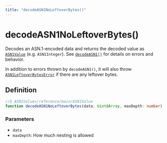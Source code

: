 ```yaml
---
title: "decodeASN1NoLeftoverBytes()"
---
```


# decodeASN1NoLeftoverBytes()

Decodes an ASN.1-encoded data and returns the decoded value as [`ASN1Value`](/reference/main/ASN1Value) (e.g. `ASN1Integer`). See [`decodeASN1()`](/reference/main/decodeASN1) for details on errors and behavior.

In addition to errors thrown by `decodeASN1()`, it will also throw [`ASN1LeftoverBytesError`](/reference/main/ASN1LeftoverBytesError) if there are any leftover bytes.

## Definition

```ts
//$ ASN1Value=/reference/main/ASN1Value
function decodeASN1NoLeftoverBytes(data: Uint8Array, maxDepth: number): $$ASN1Value;
```

### Parameters

- `data`
- `maxDepth`: How much nesting is allowed
